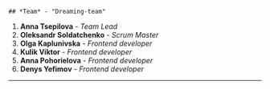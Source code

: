 `## *Team* - "Dreaming-team"`
1. **Anna Tsepilova** - *Team Lead*
2. **Oleksandr Soldatchenko** - *Scrum Master*
3. **Olga Kaplunivska** - *Frontend developer*
4. **Kulik Viktor** - *Frontend developer*
5. **Anna Pohorielova** - *Frontend developer*
6. **Denys Yefimov** - *Frontend developer*
---
